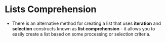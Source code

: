 # Lists Comprehension

* There is an alternative method for creating a list that uses __iteration__ and __selection__ constructs known as __list comprehension__ - it allows you to easily create a list based on some processing or selection criteria.